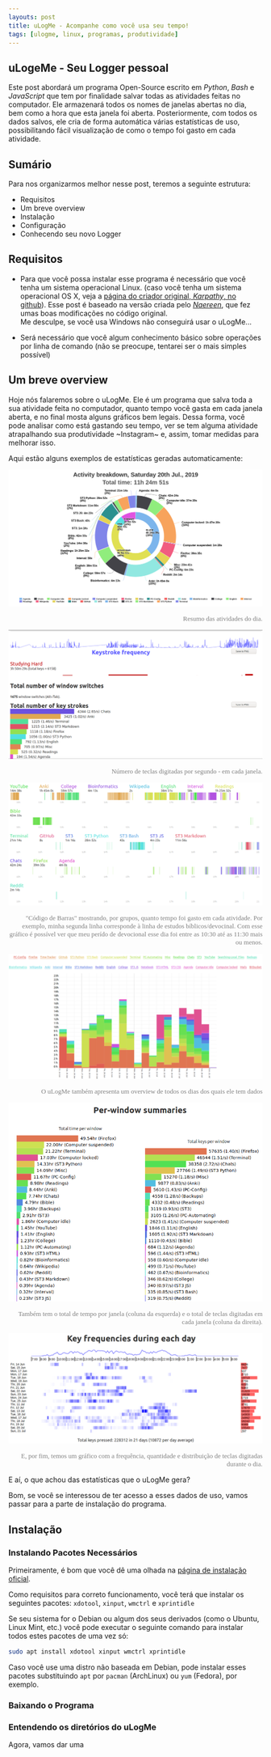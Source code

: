 ```yaml
---
layouts: post
title: uLogMe - Acompanhe como você usa seu tempo!
tags: [ulogme, linux, programas, produtividade]
---
```


## <a href="uLogeMe - Seu Logger pessoal" style="text-decoration: none">uLogeMe - Seu Logger pessoal</a>

Este post abordará um programa Open-Source escrito em _Python_, _Bash_ e _JavaScript_ que tem por finalidade salvar todas as atividades feitas no computador. Ele armazenará todos os nomes de janelas abertas no dia, bem como a hora que esta janela foi aberta. Posteriormente, com todos os dados salvos, ele cria de forma automática várias estatísticas de uso, possibilitando fácil visualização de como o tempo foi gasto em cada atividade.

## Sumário

Para nos organizarmos melhor nesse post, teremos a seguinte estrutura:
 - Requisitos
 - Um breve overview
 - Instalação
 - Configuração
 - Conhecendo seu novo Logger


## Requisitos

 - Para que você possa instalar esse programa é necessário que você tenha um sistema operacional Linux. (caso você tenha um sistema operacional OS X, veja a [página do criador original, *Karpathy*, no github](https://github.com/karpathy/ulogme)). Esse post é baseado na versão criada pelo [*Naereen*](https://github.com/Naereen/uLogMe), que fez umas boas modificações no código original.<br>Me desculpe, se você usa Windows não conseguirá usar o uLogMe...

 - Será necessário que você algum conhecimento básico sobre operações por linha de comando (não se preocupe, tentarei ser o mais simples possível)


## Um breve overview

Hoje nós falaremos sobre o uLogMe. Ele é um programa que salva toda a sua atividade feita no computador, quanto tempo você gasta em cada janela aberta, e no final mosta alguns gráficos bem legais. Dessa forma, você pode analisar como está gastando seu tempo, ver se tem alguma atividade atrapalhando sua produtividade ~Instagram~ e, assim, tomar medidas para melhorar isso.

Aqui estão alguns exemplos de estatísticas geradas automaticamente:

![daily view - ulogme](/img/ulogme/ulogme_activity_breakdown.png)
<div style='font-family: Calibri; color: grey; font-size: 13px; text-align: right;'>Resumo das atividades do dia.</div>

![key strokes](/img/ulogme/ulogme_num_of_keystrokes.png)
<div style='font-family: Calibri; color: grey; font-size: 13px; text-align: right;'>Número de teclas digitadas por segundo - em cada janela.</div>

![bar codes](/img/ulogme/ulogme_bar_codes.png)
<div style='font-family: Calibri; color: grey; font-size: 13px; text-align: right;'>"Código de Barras" mostrando, por grupos, quanto tempo foi gasto em cada atividade. Por exemplo, minha segunda linha corresponde à linha de estudos bíblicos/devocinal. Com esse gráfico é possível ver que meu perído de devocional esse dia foi entre as 10:30 até as 11:30 mais ou menos.</div>

![bar codes](/img/ulogme/ulogme_all_days_overview.png)
<div style='font-family: Calibri; color: grey; font-size: 13px; text-align: right;'>O uLogMe também apresenta um overview de todos os dias dos quais ele tem dados</div>

![bar codes](/img/ulogme/ulogme__all_days_per_window_sumarie.png)
<div style='font-family: Calibri; color: grey; font-size: 13px; text-align: right;'>Também tem o total de tempo por janela (coluna da esquerda) e o total de teclas digitadas em cada janela (coluna da direita).</div>

![bar codes](/img/ulogme/ulogme_all_days_total_keys_pressed.png)
<div style='font-family: Calibri; color: grey; font-size: 13px; text-align: right;'>E, por fim, temos um gráfico com a frequência, quantidade e distribuição de teclas digitadas durante o dia.</div>

E aí, o que achou das estatísticas que o uLogMe gera?

Bom, se você se interessou de ter acesso a esses dados de uso, vamos passar para a parte de instalação do programa.

## Instalação


### Instalando Pacotes Necessários

Primeiramente, é bom que você dê uma olhada na [página de instalação oficial](https://github.com/Naereen/uLogMe).

Como requisitos para correto funcionamento, você terá que instalar os seguintes pacotes: `xdotool`, `xinput`, `wmctrl` e `xprintidle`

Se seu sistema for o Debian ou algum dos seus derivados (como o Ubuntu, Linux Mint, etc.) você pode executar o seguinte comando para instalar todos estes pacotes de uma vez só:

```bash
sudo apt install xdotool xinput wmctrl xprintidle
```

Caso você use uma distro não baseada em Debian, pode instalar esses pacotes substituindo `apt` por `pacman` (ArchLinux) ou `yum` (Fedora), por exemplo.


### Baixando o Programa


### Entendendo os diretórios do uLogMe

Agora, vamos dar uma
